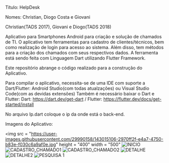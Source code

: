 Título: HelpDesk

Nomes: Christian, Diogo Costa e Giovani

Christian(TADS 2017), Giovani e Diogo(TADS 2018)

Aplicativo para Smartphones Android para criação e solução de chamados de TI. O aplicativo tem ferramentas para cadastro de clientes/técnicos, bem como realização de login para acesso ao sistema. Além disso, tem métodos para a criação dos chamados com seus respectivos dados. A ferramenta está sendo feita com Linguagem Dart utilizando Flutter Framework.

Este repositório abrange o código realizado para a construção do Aplicativo.

Para compilar o aplicativo, necessita-se de uma IDE com suporte a Dart/Flutter: Android Studio(com todas atualzações) ou Visual Studio Code(com as devidas extensões) Também é necessário baixar o Dart e Flutter: Dart: https://dart.dev/get-dart / Flutter: https://flutter.dev/docs/get-started/install

No arquivo Ip.dart coloque o ip da onde está o back-end.

Imagens do Aplicativo:

<img src = "https://user-images.githubusercontent.com/29990158/143015106-2970ff2f-e4a7-4750-b83e-f030c6a9af0e.jpg" height = "400" width = "500"</img>
![INICIO](https://user-images.githubusercontent.com/29990158/143015127-01681d59-935f-4369-a820-35387a6e8f4d.jpg)
![CADASTRO_CHAMADO1](https://user-images.githubusercontent.com/29990158/143015151-42fc896f-167f-4275-bb15-2c24f6da7926.jpg)
![CADASTRO_CHAMADO2](https://user-images.githubusercontent.com/29990158/143015156-da7b685e-1b37-4a89-9915-cba92225c6be.jpg)
![DETALHE](https://user-images.githubusercontent.com/29990158/143015204-0b0317ab-edde-4a5c-a08c-a8a89dd7a2d6.jpg)
![DETALHE2](https://user-images.githubusercontent.com/29990158/143015211-fe3778cf-5dd9-4482-9829-81de543ac733.jpg)
![PESQUISA 1](https://user-images.githubusercontent.com/29990158/143015219-14316d9d-5294-4188-9783-0737efceb4eb.jpg)
